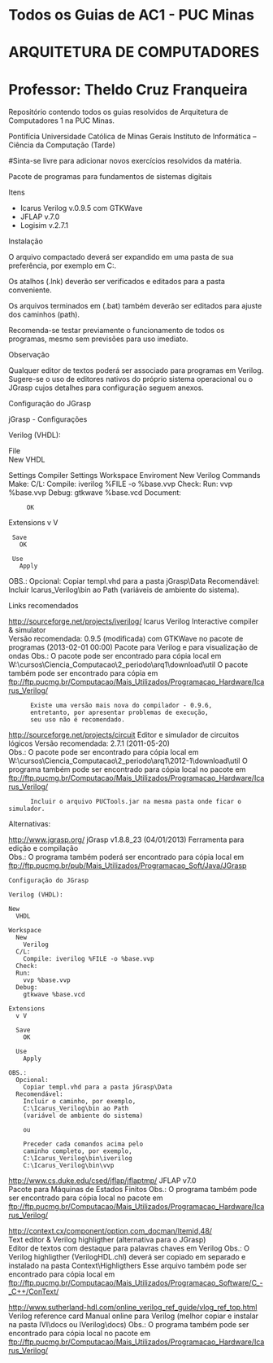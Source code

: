 # Todos os Guias de AC1 - PUC Minas
# ARQUITETURA DE COMPUTADORES 
# Professor: Theldo Cruz Franqueira

Repositório contendo todos os guias resolvidos de Arquitetura de Computadores 1 na PUC Minas.

Pontifícia Universidade Católica de Minas Gerais
Instituto de Informática – Ciência da Computação (Tarde)

#Sinta-se livre para adicionar novos exercícios resolvidos da matéria.

Pacote de programas para fundamentos de sistemas digitais

Itens

- Icarus  Verilog v.0.9.5 com GTKWave
- JFLAP   v.7.0
- Logisim v.2.7.1 

Instalação

O arquivo compactado deverá ser expandido em uma 
pasta de sua preferência, por exemplo em C:\.

Os atalhos (.lnk) deverão ser verificados e 
editados para a pasta conveniente.

Os arquivos terminados em (.bat) também deverão 
ser editados para ajuste dos caminhos (path).

Recomenda-se testar previamente o funcionamento 
de todos os programas, mesmo sem previsões para
uso imediato.


Observação

Qualquer editor de textos poderá ser associado
para programas em Verilog. Sugere-se o uso de
editores nativos do próprio sistema operacional 
ou o JGrasp cujos detalhes para configuração 
seguem anexos.

Configuração do JGrasp

jGrasp - Configurações

Verilog (VHDL):

File	
   New
     VHDL

Settings
 Compiler Settings
   Workspace
     Enviroment
       New
         Verilog
         Commands
         Make:
         C/L: 
         Compile: iverilog %FILE -o %base.vvp
         Check:
         Run: vvp %base.vvp
         Debug: gtkwave %base.vcd
         Document:
  
         OK
 
   Extensions
     v  V

     Save
       OK

     Use
       Apply

   OBS.: 
     Opcional:
       Copiar templ.vhd para a pasta jGrasp\Data
     Recomendável: 
       Incluir Icarus_Verilog\bin ao Path
       (variáveis de ambiente do sistema). 

Links recomendados

http://sourceforge.net/projects/iverilog/
    Icarus Verilog Interactive compiler & simulator     
    Versão recomendada: 0.9.5 (modificada) com GTKWave
                        no pacote de programas (2013-02-01 00:00) 
    Pacote para Verilog e para visualização de ondas
    Obs.: O pacote pode ser encontrado para cópia local em 
          W:\cursos\Ciencia_Computacao\2_periodo\arq1\download\util
          O pacote também pode ser encontrado para cópia em 
          ftp://ftp.pucmg.br/Computacao/Mais_Utilizados/Programacao_Hardware/Icarus_Verilog/

          Existe uma versão mais nova do compilador - 0.9.6,
          entretanto, por apresentar problemas de execução,
          seu uso não é recomendado.

http://sourceforge.net/projects/circuit
    Editor e simulador de circuitos lógicos
    Versão recomendada: 2.7.1 (2011-05-20)  
    Obs.: O pacote pode ser encontrado para cópia local em 
          W:\cursos\Ciencia_Computacao\2_periodo\arq1\2012-1\download\util
          O programa também pode ser encontrado para cópia local no pacote em
          ftp://ftp.pucmg.br/Computacao/Mais_Utilizados/Programacao_Hardware/Icarus_Verilog/
 
          Incluir o arquivo PUCTools.jar na mesma pasta onde ficar o simulador.


Alternativas:

http://www.jgrasp.org/
    jGrasp v1.8.8_23  (04/01/2013)
    Ferramenta para edição e compilação  
    Obs.: O programa também poderá ser encontrado para cópia local em 
          ftp://ftp.pucmg.br/pub/Mais_Utilizados/Programacao_Soft/Java/JGrasp


    Configuração do JGrasp

    Verilog (VHDL):
	
    New
      VHDL

    Workspace
      New
        Verilog
      C/L: 
        Compile: iverilog %FILE -o %base.vvp
      Check:
      Run: 
        vvp %base.vvp
      Debug: 
        gtkwave %base.vcd

    Extensions
      v V
 
      Save
        OK
 
      Use
        Apply

    OBS.: 
      Opcional:
        Copiar templ.vhd para a pasta jGrasp\Data
      Recomendável: 
        Incluir o caminho, por exemplo,
        C:\Icarus_Verilog\bin ao Path
        (variável de ambiente do sistema)

        ou

        Preceder cada comandos acima pelo
        caminho completo, por exemplo,
        C:\Icarus_Verilog\bin\iverilog
        C:\Icarus_Verilog\bin\vvp


http://www.cs.duke.edu/csed/jflap/jflaptmp/
    JFLAP v7.0     
    Pacote para Máquinas de Estados Finitos
    Obs.: O programa também pode ser encontrado para cópia local no pacote em
          ftp://ftp.pucmg.br/Computacao/Mais_Utilizados/Programacao_Hardware/Icarus_Verilog/

http://context.cx/component/option,com_docman/Itemid,48/   
    Text editor & Verilog highligther (alternativa para o JGrasp)      
    Editor de textos com destaque para palavras chaves em Verilog
    Obs.: O Verilog highligther (VerilogHDL.chl) deverá ser copiado
          em separado e instalado na pasta Context\Highligthers
          Esse arquivo também pode ser encontrado para cópia local em
          ftp://ftp.pucmg.br/Computacao/Mais_Utilizados/Programacao_Software/C_-_C++/ConText/

http://www.sutherland-hdl.com/online_verilog_ref_guide/vlog_ref_top.html
    Verilog reference card
    Manual online para Verilog
    (melhor copiar e instalar na pasta IVI\docs ou IVerilog\docs)
    Obs.: O programa também pode ser encontrado para cópia local no pacote em
          ftp://ftp.pucmg.br/Computacao/Mais_Utilizados/Programacao_Hardware/Icarus_Verilog/
